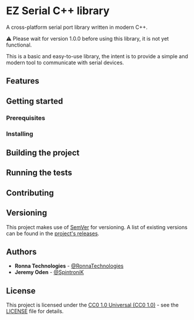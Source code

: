 # EZ Serial C++ library

A cross-platform serial port library written in modern C++.

:warning: Please wait for version 1.0.0 before using this library, it is not yet functional.

This is a basic and easy-to-use library, the intent is to provide a simple and modern tool to communicate with serial devices.

## Features

## Getting started

### Prerequisites

### Installing

## Building the project

## Running the tests

## Contributing

## Versioning

This project makes use of [SemVer](http://semver.org/) for versioning. A list of
existing versions can be found in the
[project's releases](https://github.com/RonnaTechnologies/ezserial/releases).

## Authors

* **Ronna Technologies** - [@RonnaTechnologies](https://github.com/RonnaTechnologies)
* **Jeremy Oden** - [@SpintroniK](https://github.com/SpintroniK)

## License

This project is licensed under the [CC0 1.0 Universal (CC0 1.0)](https://creativecommons.org/publicdomain/zero/1.0/) - see the
[LICENSE](LICENSE) file for details.
